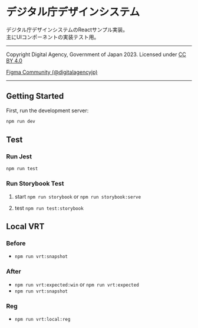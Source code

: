 # デジタル庁デザインシステム

デジタル庁デザインシステムのReactサンプル実装。  
主にUIコンポーネントの実装テスト用。

---

Copyright Digital Agency, Government of Japan 2023. Licensed under [CC BY 4.0](https://creativecommons.org/licenses/by/4.0)

[Figma Community (@digitalagencyjp)](https://www.figma.com/@digitalagencyjp)

---

## Getting Started

First, run the development server:

```bash
npm run dev
```

## Test

### Run Jest

`npm run test`

### Run Storybook Test

1. start
`npm run storybook`
or
`npm run storybook:serve`

2. test
`npm run test:storybook`

## Local VRT

### Before

- `npm run vrt:snapshot`

### After

- `npm run vrt:expected:win` or `npm run vrt:expected`
- `npm run vrt:snapshot`

### Reg

- `npm run vrt:local:reg`
